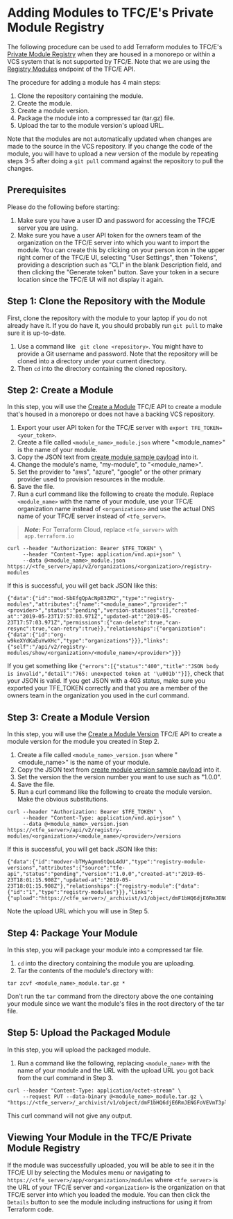 # Adding Modules to TFC/E's Private Module Registry
The following procedure can be used to add Terraform modules to TFC/E's [Private Module Registry](https://www.terraform.io/docs/enterprise/registry/index.html) when they are housed in a monorepo or within a VCS system that is not supported by TFC/E.  Note that we are using the [Registry Modules](https://www.terraform.io/docs/enterprise/api/modules.html) endpoint of the TFC/E API.

The procedure for adding a module has 4 main steps:
1. Clone the repository containing the module.
2. Create the module.
3. Create a module version.
4. Package the module into a compressed tar (tar.gz) file.
5. Upload the tar to the module version's upload URL.

Note that the modules are not automatically updated when changes are made to the source in the VCS repository. If you change the code of the module, you will have to upload a new version of the module by repeating steps 3-5 after doing a `git pull` command against the repository to pull the changes.

## Prerequisites
Please do the following before starting:

1. Make sure you have a user ID and password for accessing the TFC/E server you are using.
2. Make sure you have a user API token for the owners team of the organization on the TFC/E server into which you want to import the module. You can create this by clicking on your person icon in the upper right corner of the TFC/E UI, selecting "User Settings", then "Tokens", providing a description such as "CLI" in the blank Description field, and then clicking the "Generate token" button. Save your token in a secure location since the TFC/E UI will not display it again.

## Step 1: Clone the Repository with the Module
First, clone the repository with the module to your laptop if you do not already have it. If you do have it, you should probably run `git pull` to make sure it is up-to-date.

1. Use a command like ` git clone <repository>`. You might have to provide a Git username and password. Note that the repository will be cloned into a directory under your current directory.
2. Then `cd` into the directory containing the cloned repository.

## Step 2: Create a Module
In this step, you will use the [Create a Module](https://www.terraform.io/docs/enterprise/api/modules.html#create-a-module) TFC/E API to create a module that's housed in a monorepo or does not have a backing VCS repository.

1. Export your user API token for the TFC/E server with `export TFE_TOKEN=<your_token>`.
2. Create a file called `<module_name>_module.json` where "\<module_name\>" is the name of your module.
3. Copy the JSON text from [create module sample payload](https://www.terraform.io/docs/enterprise/api/modules.html#sample-payload-1) into it.
4. Change the module's name, "my-module", to "\<module_name\>".
5. Set the provider to "aws", "azure", "google" or the other primary provider used to provision resources in the module.
6. Save the file.
7. Run a curl command like the following to create the module. Replace `<module_name>` with the name of your module, use your TFC/E organization name instead of `<organization>` and use the actual DNS name of your TFC/E server instead of `<tfe_server>`.
> **_Note:_** For Terraform Cloud, replace `<tfe_server>` with `app.terraform.io`
```
curl --header "Authorization: Bearer $TFE_TOKEN" \
     --header "Content-Type: application/vnd.api+json" \
     --data @<module_name>_module.json https://<tfe_server>/api/v2/organizations/<organization>/registry-modules
```

If this is successful, you will get back JSON like this:
```
{"data":{"id":"mod-SbEfgQpAcNpB3ZM2","type":"registry-modules","attributes":{"name":"<module_name>","provider":"<provider>","status":"pending","version-statuses":[],"created-at":"2019-05-23T17:57:03.971Z","updated-at":"2019-05-23T17:57:03.971Z","permissions":{"can-delete":true,"can-resync":true,"can-retry":true}},"relationships":{"organization":{"data":{"id":"org-w9keXYdKaEuYwXHc","type":"organizations"}}},"links":{"self":"/api/v2/registry-modules/show/<organization>/<module_name>/<provider>"}}}
```

If you get something like `{"errors":[{"status":"400","title":"JSON body is invalid","detail":"765: unexpected token at '\u001b'"}]}`, check that your JSON is valid.  If you get JSON with a 403 status, make sure you exported your TFE_TOKEN correctly and that you are a member of the owners team in the organization you used in the curl command.

## Step 3: Create a Module Version
In this step, you will use the [Create a Module Version](https://www.terraform.io/docs/enterprise/api/modules.html#create-a-module-version) TFC/E API to create a module version for the module you created in Step 2.

1. Create a file called `<module_name>_version.json` where "\<module_name\>" is the name of your module.
2. Copy the JSON text from [create module version sample payload](https://www.terraform.io/docs/enterprise/api/modules.html#sample-payload-2) into it.
3. Set the version the the version number you want to use such as "1.0.0".
4. Save the file.
5. Run a curl command like the following to create the module version. Make the obvious substitutions.
```
curl --header "Authorization: Bearer $TFE_TOKEN" \
     --header "Content-Type: application/vnd.api+json" \
     --data @<module_name>_version.json https://<tfe_server>/api/v2/registry-modules/<organization>/<module_name>/<provider>/versions
```

If this is successful, you will get back JSON like this:
```
{"data":{"id":"modver-bTMyAgmn6tQoL4dU","type":"registry-module-versions","attributes":{"source":"tfe-api","status":"pending","version":"1.0.0","created-at":"2019-05-23T18:01:15.908Z","updated-at":"2019-05-23T18:01:15.908Z"},"relationships":{"registry-module":{"data":{"id":"1","type":"registry-modules"}}},"links":{"upload":"https://<tfe_server>/_archivist/v1/object/dmF1bHQ6djE6RmJENGFoVEVmT3plQ095K0h2RUtSejEwWnNpWnEyN2E2YXA1VlZSeCtFbWo4dkp0UzhZTnRjeEtFYVpGTElhQUpkZVoxRXpvSlI4SkhmMFNseWJEZkhrQndrM0IyR3ZxeC9abklzYlROVTZXcWNKQ2Rkb1Bod0hUSGtIaVJPRkhoVEk1YVBVempIdUJGS0svSWVhNysvNk9RZW1FMmdtcUpISW82MHlXd2ZFeGY4cHRQdzgvMTdmU2k4eGI0emg4QVR5Y3ltNVZOamg5dHZwR2dpSXE3Yi9jYW41RnJMV0REMTFKKzhjSFgvZ3FjbHUvQS9EeERpZTdxRklTZjBWZEI4SExrRXhYNGwzTXF6bHZwWk1jSnhtT0ZudE9DM3B5TzFiYWpnK0tPdz09"}}}
```

Note the upload URL which you will use in Step 5.

## Step 4: Package Your Module
In this step, you will package your module into a compressed tar file.

1. `cd` into the directory containing the module you are uploading.
2. Tar the contents of the module's directory with:
```
tar zcvf <module_name>_module.tar.gz *
```

Don't run the `tar` command from the directory above the one containing your module since we want the module's files in the root directory of the tar file.

## Step 5: Upload the Packaged Module
In this step, you will upload the packaged module.

1. Run a command like the following, replacing `<module_name>` with the name of your module and the URL with the upload URL you got back from the curl command in Step 3.
```
curl --header "Content-Type: application/octet-stream" \
     --request PUT --data-binary @<module_name>_module.tar.gz \
"https://<tfe_server>/_archivist/v1/object/dmF1bHQ6djE6RmJENGFoVEVmT3plQ095K0h2RUtSejEwWnNpWnEyN2E2YXA1VlZSeCtFbWo4dkp0UzhZTnRjeEtFYVpGTElhQUpkZVoxRXpvSlI4SkhmMFNseWJEZkhrQndrM0IyR3ZxeC9abklzYlROVTZXcWNKQ2Rkb1Bod0hUSGtIaVJPRkhoVEk1YVBVempIdUJGS0svSWVhNysvNk9RZW1FMmdtcUpISW82MHlXd2ZFeGY4cHRQdzgvMTdmU2k4eGI0emg4QVR5Y3ltNVZOamg5dHZwR2dpSXE3Yi9jYW41RnJMV0REMTFKKzhjSFgvZ3FjbHUvQS9EeERpZTdxRklTZjBWZEI4SExrRXhYNGwzTXF6bHZwWk1jSnhtT0ZudE9DM3B5TzFiYWpnK0tPdz09"
 ```

 This curl command will not give any output.

## Viewing Your Module in the TFC/E Private Module Registry
If the module was successfully uploaded, you will be able to see it in the TFC/E UI by selecting the Modules menu or navigating to `https://<tfe_server>/app/<organization>/modules` where `<tfe_server>` is the URL of your TFC/E server and `<organization>` is the organization on that TFC/E server into which you loaded the module. You can then click the `Details` button to see the module including instructions for using it from Terraform code.
